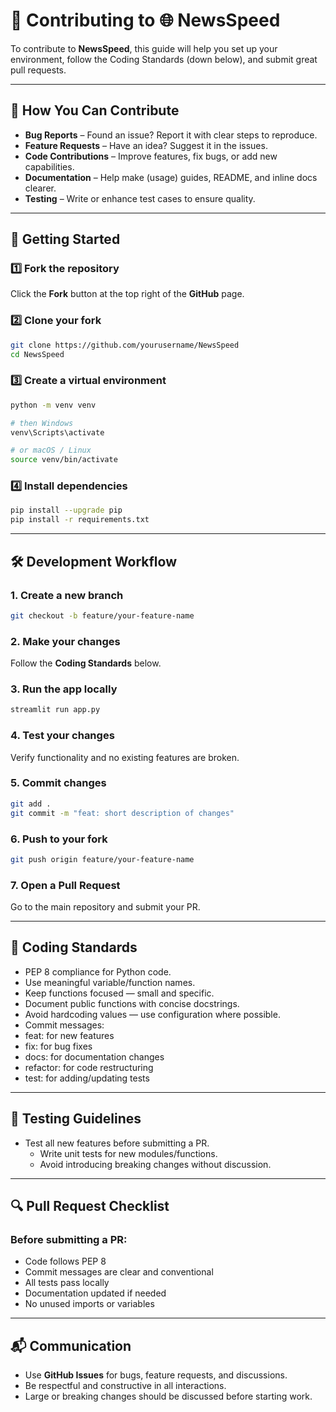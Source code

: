# 🤝 Contributing to 🌐 **NewsSpeed**

To contribute to **NewsSpeed**, this guide will help you set up your environment, follow the Coding Standards (down below), and submit great pull requests.

___

## 📌 How You Can Contribute

- **Bug Reports** – Found an issue? Report it with clear steps to reproduce.
- **Feature Requests** – Have an idea? Suggest it in the issues.
- **Code Contributions** – Improve features, fix bugs, or add new capabilities.
- **Documentation** – Help make (usage) guides, README, and inline docs clearer.
- **Testing** – Write or enhance test cases to ensure quality.

___

## 🚀 Getting Started

### 1️⃣ Fork the repository

Click the **Fork** button at the top right of the **GitHub** page.

### 2️⃣ Clone your fork
```bash
git clone https://github.com/yourusername/NewsSpeed
cd NewsSpeed
```
### 3️⃣ Create a virtual environment
```bash
python -m venv venv

# then Windows
venv\Scripts\activate

# or macOS / Linux
source venv/bin/activate
```
### 4️⃣ Install dependencies
```bash
pip install --upgrade pip
pip install -r requirements.txt
```

___

## 🛠 Development Workflow

### 1.	Create a new branch
```bash
git checkout -b feature/your-feature-name
```
### 2.	Make your changes
Follow the **Coding Standards** below.
### 3.	Run the app locally
```bash
streamlit run app.py
```
### 4.	Test your changes
Verify functionality and no existing features are broken.
### 5.	Commit changes
```bash
git add .
git commit -m "feat: short description of changes"
```
### 6.	Push to your fork
```bash
git push origin feature/your-feature-name
```
### 7. Open a Pull Request
Go to the main repository and submit your PR.

___

## 📏 Coding Standards

- PEP 8 compliance for Python code.
- Use meaningful variable/function names.
- Keep functions focused — small and specific.
- Document public functions with concise docstrings.
- Avoid hardcoding values — use configuration where possible.
- Commit messages:
- feat: for new features
- fix: for bug fixes
- docs: for documentation changes
- refactor: for code restructuring
- test: for adding/updating tests

___

## 🧪 Testing Guidelines

- Test all new features before submitting a PR.
	- Write unit tests for new modules/functions.
	- Avoid introducing breaking changes without discussion.

___

## 🔍 Pull Request Checklist

### Before submitting a PR:
- Code follows PEP 8
- Commit messages are clear and conventional
- All tests pass locally
- Documentation updated if needed
- No unused imports or variables

___

## 📬 Communication

- Use **GitHub Issues** for bugs, feature requests, and discussions.
- Be respectful and constructive in all interactions.
- Large or breaking changes should be discussed before starting work.